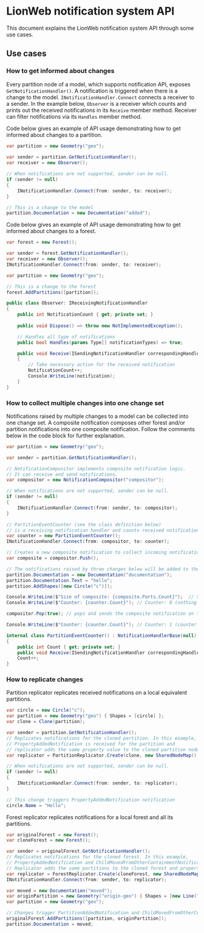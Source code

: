 # LionWeb notification system API

This document explains the LionWeb notification system API through some use cases. 

## Use cases
### How to get informed about changes
Every partition node of a model, which supports notification API, exposes `GetNotificationHandler()`. 
A notification is triggered when there is a change to the model.
`INotificationHandler.Connect` connects a receiver to a sender. In the example below, `Observer` is a receiver which counts and 
prints out the received notifications in its `Receive` member method.  Receiver can filter notifications via its `Handles` member method.     

Code below gives an example of API usage demonstrating how to get informed about changes to a partition.
```csharp
var partition = new Geometry("geo");
        
var sender = partition.GetNotificationHandler();
var receiver = new Observer();

// When notifications are not supported, sender can be null. 
if (sender != null) 
{
    INotificationHandler.Connect(from: sender, to: receiver);
}

// This is a change to the model
partition.Documentation = new Documentation("added");
```
Code below gives an example of API usage demonstrating how to get informed about changes to a forest.
```csharp
var forest = new Forest();

var sender = forest.GetNotificationHandler();
var receiver = new Observer();
INotificationHandler.Connect(from: sender, to: receiver);

var partition = new Geometry("geo");

// This is a change to the forest
forest.AddPartitions([partition]); 
```

```csharp
public class Observer: IReceivingNotificationHandler
{
    public int NotificationCount { get; private set; }
    
    public void Dispose() => throw new NotImplementedException();

    // Handles all type of notifications
    public bool Handles(params Type[] notificationTypes) => true;

    public void Receive(ISendingNotificationHandler correspondingHandler, INotification notification)
    {
        // Take necessary action for the received notification 
        NotificationCount++;
        Console.WriteLine(notification);
    }
}
```

### How to collect multiple changes into one change set 
Notifications raised by multiple changes to a model can be collected into one change set. 
A composite notification composes other forest and/or partition notifications into one
composite notification. Follow the comments below in the code block for further explanation.

```csharp
var partition = new Geometry("geo");

var sender = partition.GetNotificationHandler();

// NotificationCompositor implements composite notification logic. 
// It can receive and send notifications. 
var compositor = new NotificationCompositor("compositor");

// When notifications are not supported, sender can be null. 
if (sender != null)
{
    INotificationHandler.Connect(from: sender, to: compositor);
}

// PartitionEventCounter (see the class definition below)
// is a receiving notification handler and counts received notifications.
var counter = new PartitionEventCounter();
INotificationHandler.Connect(from: compositor, to: counter);

// Creates a new composite notification to collect incoming notifications
var composite = compositor.Push(); 

// The notifications raised by three changes below will be added to the created composite notification.
partition.Documentation = new Documentation("documentation");
partition.Documentation.Text = "hello";
partition.AddShapes([new Circle("c")]);

Console.WriteLine($"Size of composite: {composite.Parts.Count}");  // Size of composite: 3 (composite consists of 3 notifications)
Console.WriteLine($"Counter: {counter.Count}"); // Counter: 0 (nothing is sent from compositor to counter yet)

compositor.Pop(true); // pops and sends the composite notification on top the stack

Console.WriteLine($"Counter: {counter.Count}"); // Counter: 1 (counter receives 1 composite notification)
```

```csharp
internal class PartitionEventCounter() : NotificationHandlerBase(null), IReceivingNotificationHandler
{
    public int Count { get; private set; }
    public void Receive(ISendingNotificationHandler correspondingHandler, INotification notification) =>
    Count++;
}
```
### How to replicate changes

Partition replicator replicates received notifications on a local equivalent partitions.

```csharp
var circle = new Circle("c");
var partition = new Geometry("geo") { Shapes = [circle] };
var clone = Clone(partition);

var sender = partition.GetNotificationHandler();
// Replicates notifications for the cloned partition. In this example, 
// PropertyAddedNotification is received for the partition and 
// replicator adds the same property value to the cloned partition node.
var replicator = PartitionReplicator.Create(clone, new SharedNodeMap(), sender: partition.GetId());

// When notifications are not supported, sender can be null. 
if (sender != null)
{
    INotificationHandler.Connect(from: sender, to: replicator);
}

// This change triggers PropertyAddedNotification notification
circle.Name = "Hello";
```

Forest replicator replicates notifications for a local forest and all its partitions.

```csharp
var originalForest = new Forest();
var cloneForest = new Forest();

var sender = originalForest.GetNotificationHandler();
// Replicates notifications for the cloned forest. In this example, 
// PropertyAddedNotification and ChildMovedFromOtherContainmentNotification are received.
// Replicator adds the same partitions to the cloned forest and property value to the partition in the cloned forest.
var replicator = ForestReplicator.Create(cloneForest, new SharedNodeMap(), null);
INotificationHandler.Connect(from: sender, to: replicator);

var moved = new Documentation("moved");
var originPartition = new Geometry("origin-geo") { Shapes = [new Line("l") { ShapeDocs = moved }] };
var partition = new Geometry("geo");

// Changes trigger PartitionAddedNotification and ChildMovedFromOtherContainmentNotification notifications
originalForest.AddPartitions([partition, originPartition]);
partition.Documentation = moved;
```
 